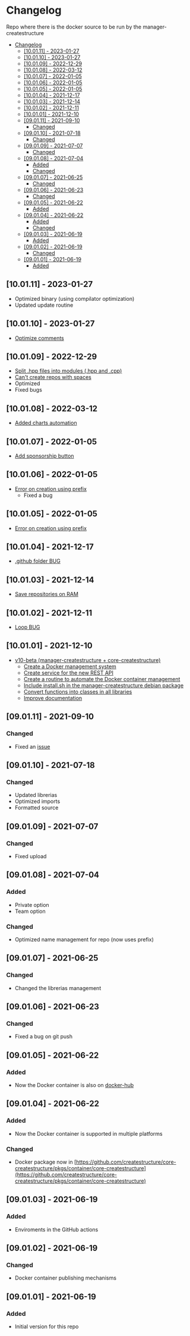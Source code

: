 # Changelog
Repo where there is the docker source to be run by the manager-createstructure

- [Changelog](#changelog)
  - [\[10.01.11\] - 2023-01-27](#100111---2023-01-27)
  - [\[10.01.10\] - 2023-01-27](#100110---2023-01-27)
  - [\[10.01.09\] - 2022-12-29](#100109---2022-12-29)
  - [\[10.01.08\] - 2022-03-12](#100108---2022-03-12)
  - [\[10.01.07\] - 2022-01-05](#100107---2022-01-05)
  - [\[10.01.06\] - 2022-01-05](#100106---2022-01-05)
  - [\[10.01.05\] - 2022-01-05](#100105---2022-01-05)
  - [\[10.01.04\] - 2021-12-17](#100104---2021-12-17)
  - [\[10.01.03\] - 2021-12-14](#100103---2021-12-14)
  - [\[10.01.02\] - 2021-12-11](#100102---2021-12-11)
  - [\[10.01.01\] - 2021-12-10](#100101---2021-12-10)
  - [\[09.01.11\] - 2021-09-10](#090111---2021-09-10)
    - [Changed](#changed)
  - [\[09.01.10\] - 2021-07-18](#090110---2021-07-18)
    - [Changed](#changed-1)
  - [\[09.01.09\] - 2021-07-07](#090109---2021-07-07)
    - [Changed](#changed-2)
  - [\[09.01.08\] - 2021-07-04](#090108---2021-07-04)
    - [Added](#added)
    - [Changed](#changed-3)
  - [\[09.01.07\] - 2021-06-25](#090107---2021-06-25)
    - [Changed](#changed-4)
  - [\[09.01.06\] - 2021-06-23](#090106---2021-06-23)
    - [Changed](#changed-5)
  - [\[09.01.05\] - 2021-06-22](#090105---2021-06-22)
    - [Added](#added-1)
  - [\[09.01.04\] - 2021-06-22](#090104---2021-06-22)
    - [Added](#added-2)
    - [Changed](#changed-6)
  - [\[09.01.03\] - 2021-06-19](#090103---2021-06-19)
    - [Added](#added-3)
  - [\[09.01.02\] - 2021-06-19](#090102---2021-06-19)
    - [Changed](#changed-7)
  - [\[09.01.01\] - 2021-06-19](#090101---2021-06-19)
    - [Added](#added-4)

## [10.01.11] - 2023-01-27
- Optimized binary (using compilator optimization)
- Updated update routine

## [10.01.10] - 2023-01-27
- [Optimize comments](https://github.com/createstructure/core-createstructure/issues/11)

## [10.01.09] - 2022-12-29
- [Split .hpp files into modules (.hpp and .cpp)](https://github.com/createstructure/core-createstructure/issues/9)
- [Can't create repos with spaces](https://github.com/createstructure/core-createstructure/issues/10)
- Optimized
- Fixed bugs

## [10.01.08] - 2022-03-12
- [Added charts automation](https://github.com/createstructure/core-createstructure/issues/7)

## [10.01.07] - 2022-01-05
- [Add sponsorship button](https://github.com/createstructure/createstructure.github.io/issues/36)

## [10.01.06] - 2022-01-05
- [Error on creation using prefix](https://github.com/createstructure/core-createstructure/issues/6)
  - Fixed a bug

## [10.01.05] - 2022-01-05
- [Error on creation using prefix](https://github.com/createstructure/core-createstructure/issues/6)

## [10.01.04] - 2021-12-17
- [.github folder BUG](https://github.com/createstructure/core-createstructure/issues/5)

## [10.01.03] - 2021-12-14
- [Save repositories on RAM](https://github.com/createstructure/core-createstructure/issues/4)

## [10.01.02] - 2021-12-11
- [Loop BUG](https://github.com/createstructure/core-createstructure/issues/3)

## [10.01.01] - 2021-12-10
- [v10-beta (manager-createstructure + core-createstructure)](https://github.com/createstructure/manager-createstructure/issues/2)
  - [Create a Docker management system](https://github.com/createstructure/manager-createstructure/issues/3)
  - [Create service for the new REST API](https://github.com/createstructure/manager-createstructure/issues/4)
  - [Create a routine to automate the Docker container management](https://github.com/createstructure/manager-createstructure/issues/5)
  - [Include install.sh in the manager-createstructure debian package](https://github.com/createstructure/manager-createstructure/issues/1)
  - [Convert functions into classes in all libraries](https://github.com/createstructure/manager-createstructure/issues/6)
  - [Improve documentation](https://github.com/createstructure/manager-createstructure/issues/7)

## [09.01.11] - 2021-09-10
### Changed
- Fixed an [issue](https://github.com/createstructure/libraries-createstructure/issues/2)

## [09.01.10] - 2021-07-18
### Changed
- Updated librerias
- Optimized imports
- Formatted source

## [09.01.09] - 2021-07-07
### Changed
- Fixed upload

## [09.01.08] - 2021-07-04
### Added
- Private option
- Team option
### Changed
- Optimized name management for repo (now uses prefix)

## [09.01.07] - 2021-06-25
### Changed
- Changed the librerias management

## [09.01.06] - 2021-06-23
### Changed
- Fixed a bug on git push

## [09.01.05] - 2021-06-22
### Added
- Now the Docker container is also on [docker-hub](https://hub.docker.com/repository/docker/createstructure/core-createstructure)
 
## [09.01.04] - 2021-06-22
### Added
- Now the Docker container is supported in multiple platforms
### Changed
- Docker package now in [https://github.com/createstructure/core-createstructure/pkgs/container/core-createstructure](https://github.com/createstructure/core-createstructure/pkgs/container/core-createstructure)

## [09.01.03] - 2021-06-19
### Added
- Enviroments in the GitHub actions

## [09.01.02] - 2021-06-19
### Changed
- Docker container publishing mechanisms

## [09.01.01] - 2021-06-19
### Added
- Initial version for this repo
